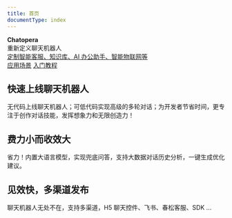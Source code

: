 ```yaml
---
title: 首页
documentType: index
---
```


<style type="text/css">
footer{
  position: relative;
}
</style>

<div class="hero">
  <div class="wrap">
    <div class="text">
      <strong>Chatopera</strong>
    </div>
    <div class="minitext">
     重新定义聊天机器人
    </div>
    <div class="buttons-unit-small">
      <a class="version-link" href="javascript:void(0)">定制智能客服、知识库、AI 办公助手、智能物联网等</a>
    </div>
    <div class="buttons-unit">
		<a href="/products/chatbot-platform/overview.html" class="button"><i class="glyphicon glyphicon-flag"></i>应用场景</a>
		<a href="/products/chatbot-platform/tutorials/index.html" class="button"><i class="glyphicon glyphicon-send"></i>入门教程</a>
     </div>
  </div>
</div>
<div class="key-section">
  <div class="container">
    <div class="row">
      <div class="col-md-8 col-md-offset-2 text-center">
        <i class="glyphicon glyphicon-magnet"></i>
        <section>
          <h2>快速上线聊天机器人</h2>
          <p class="lead">无代码上线聊天机器人；可低代码实现高级的多轮对话；为开发者节省时间，更专注于创作对话技能，发挥想象力和无限创造力！</p>
        </section>
      </div>
    </div>
  </div>
</div>
<div class="counter-key-section">
  <div class="container">
    <div class="row">
      <div class="col-md-8 col-md-offset-2 text-center">
        <i class="glyphicon glyphicon-leaf"></i>
        <section>
          <h2>费力小而收效大</h2>
          <p class="lead">省力！内置大语言模型，实现兜底问答，支持大数据对话历史分析，一键生成优化建议。</p>
        </section>
      </div>
    </div>
  </div>
</div>
<div class="key-section">
  <div class="container content">
    <div class="row">
      <div class="col-md-8 col-md-offset-2 text-center">
        <i class="glyphicon glyphicon-flash"></i>
        <section>
          <h2>见效快，多渠道发布</h2>
          <p class="lead">聊天机器人无处不在，支持多渠道，H5 聊天控件、飞书、春松客服、SDK ... </p>
        </section>
      </div>
    </div>
  </div>
</div>
